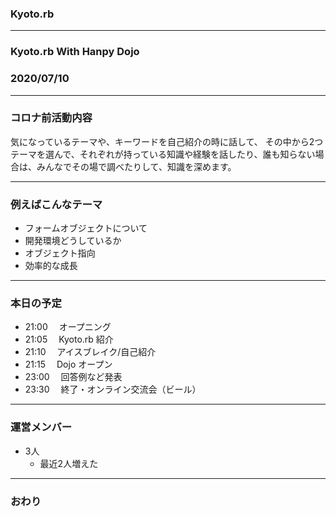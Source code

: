 ### Kyoto.rb

---

### Kyoto.rb With Hanpy Dojo

### 2020/07/10

---

### コロナ前活動内容

気になっているテーマや、キーワードを自己紹介の時に話して、
その中から2つテーマを選んで、それぞれが持っている知識や経験を話したり、誰も知らない場合は、みんなでその場で調べたりして、知識を深めます。

---

### 例えばこんなテーマ

- フォームオブジェクトについて
- 開発環境どうしているか
- オブジェクト指向
- 効率的な成長

---

### 本日の予定

- 21:00 　オープニング
- 21:05 　Kyoto.rb 紹介
- 21:10 　アイスブレイク/自己紹介
- 21:15 　Dojo オープン
- 23:00 　回答例など発表
- 23:30 　終了・オンライン交流会（ビール）

---

### 運営メンバー

- 3人
  * 最近2人増えた

---



### おわり
